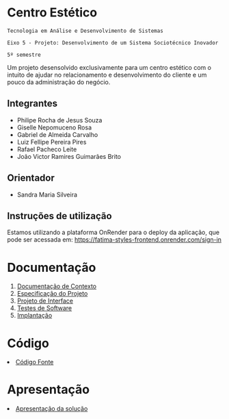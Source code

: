 # Centro Estético

`Tecnologia em Análise e Desenvolvimento de Sistemas`

`Eixo 5 - Projeto: Desenvolvimento de um Sistema Sociotécnico Inovador`

`5º semestre`

Um projeto desensolvido exclusivamente para um centro estético com o intuito de ajudar no relacionamento e desenvolvimento do cliente e um pouco da administração do negócio.

## Integrantes

* Philipe Rocha de Jesus Souza
* Giselle Nepomuceno Rosa
* Gabriel de Almeida Carvalho
* Luiz Fellipe Pereira Pires
* Rafael Pacheco Leite
* João Victor Ramires Guimarães Brito

## Orientador

* Sandra Maria Silveira

## Instruções de utilização

Estamos utilizando a plataforma OnRender para o deploy da aplicação, que pode ser acessada em: 
https://fatima-styles-frontend.onrender.com/sign-in

# Documentação

<ol>
<li><a href="https://github.com/ICEI-PUC-Minas-PMV-ADS/pmv-ads-2024-1-e5-proj-empext-t1-pmv-ads-2024-1-e3-centro-estetico/blob/main/documentos/01-Documenta%C3%A7%C3%A3o%20de%20Contexto.md"> Documentação de Contexto</a></li>
<li><a href="https://github.com/ICEI-PUC-Minas-PMV-ADS/pmv-ads-2024-1-e5-proj-empext-t1-pmv-ads-2024-1-e3-centro-estetico/blob/main/documentos/02-Especifica%C3%A7%C3%A3o%20do%20Projeto.md"> Especificação do Projeto</a></li>
<li><a href="https://github.com/ICEI-PUC-Minas-PMV-ADS/pmv-ads-2024-1-e5-proj-empext-t1-pmv-ads-2024-1-e3-centro-estetico/blob/main/documentos/03-Projeto%20de%20Interface.md"> Projeto de Interface</a></li>
<li><a href="https://github.com/ICEI-PUC-Minas-PMV-ADS/pmv-ads-2024-1-e5-proj-empext-t1-pmv-ads-2024-1-e3-centro-estetico/blob/main/documentos/04-Testes%20de%20Software.md"> Testes de Software</a></li>
<li><a href="https://github.com/ICEI-PUC-Minas-PMV-ADS/pmv-ads-2024-1-e5-proj-empext-t1-pmv-ads-2024-1-e3-centro-estetico/blob/main/documentos/05-Implanta%C3%A7%C3%A3o.md"> Implantação</a></li>
</ol>

# Código

<li><a href="src/README.md"> Código Fonte</a></li>

# Apresentação

<li><a href="presentation/README.md"> Apresentação da solução</a></li>
